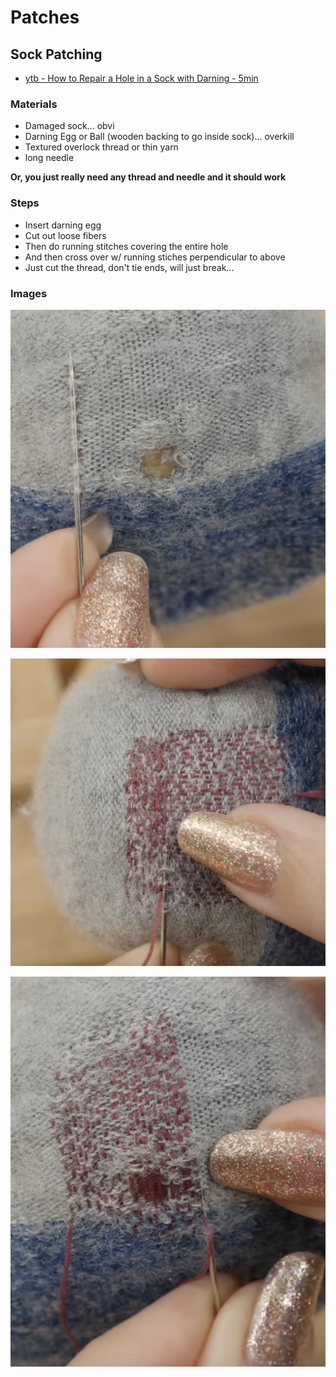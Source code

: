 # Patches

## Sock Patching

- [ytb - How to Repair a Hole in a Sock with Darning - 5min](https://www.youtube.com/watch?v=yi_J8YeQkww)

### Materials

- Damaged sock... obvi
- Darning Egg or Ball (wooden backing to go inside sock)... overkill
- Textured overlock thread or thin yarn
- long needle

<b> Or, you just really need any thread and needle and it should work </b>


### Steps

- Insert darning egg
- Cut out loose fibers
- Then do running stitches covering the entire hole
- And then cross over w/ running stiches perpendicular to above
- Just cut the thread, don't tie ends, will just break...

### Images

![alt text](images/hole.png)

![alt text](images/cross-thread.png)

![alt text](images/finish-thread.png)
